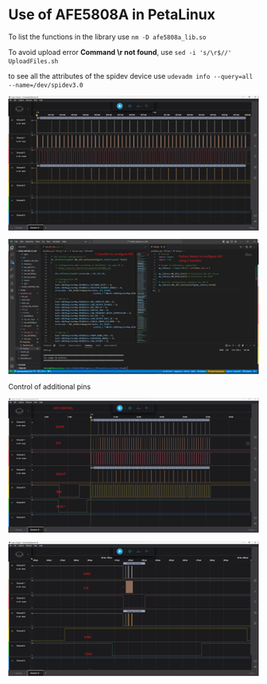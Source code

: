 # Use of AFE5808A in PetaLinux

To list the functions in the library use `nm -D afe5808a_lib.so`

To avoid upload error **Command \r not found**, use `sed -i 's/\r$//' UploadFiles.sh`

to see all the attributes of the spidev device use `udevadm info --query=all --name=/dev/spidev3.0`

![1705117220876](image/Readme/1705117220876.png)

![1705117226089](image/Readme/1705117226089.png)

Control of additional pins

![1705420848847](image/Readme/1705420848847.png)

![1705420897963](image/Readme/1705420897963.png)
